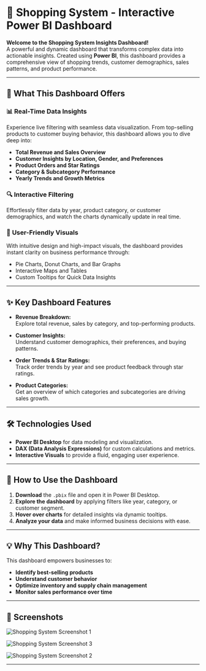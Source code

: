 # 🛒 Shopping System - Interactive Power BI Dashboard

**Welcome to the Shopping System Insights Dashboard!**  
A powerful and dynamic dashboard that transforms complex data into actionable insights. Created using **Power BI**, this dashboard provides a comprehensive view of shopping trends, customer demographics, sales patterns, and product performance.

---

## 🚀 What This Dashboard Offers

### 📊 **Real-Time Data Insights**  
Experience live filtering with seamless data visualization. From top-selling products to customer buying behavior, this dashboard allows you to dive deep into:

- **Total Revenue and Sales Overview**
- **Customer Insights by Location, Gender, and Preferences**
- **Product Orders and Star Ratings**
- **Category & Subcategory Performance**
- **Yearly Trends and Growth Metrics**

### 🔍 **Interactive Filtering**  
Effortlessly filter data by year, product category, or customer demographics, and watch the charts dynamically update in real time.

### 🌟 **User-Friendly Visuals**  
With intuitive design and high-impact visuals, the dashboard provides instant clarity on business performance through:

- Pie Charts, Donut Charts, and Bar Graphs
- Interactive Maps and Tables
- Custom Tooltips for Quick Data Insights

---

## ✨ Key Dashboard Features

- **Revenue Breakdown:**  
  Explore total revenue, sales by category, and top-performing products.

- **Customer Insights:**  
  Understand customer demographics, their preferences, and buying patterns.

- **Order Trends & Star Ratings:**  
  Track order trends by year and see product feedback through star ratings.

- **Product Categories:**  
  Get an overview of which categories and subcategories are driving sales growth.

---

## 🛠 Technologies Used

- **Power BI Desktop** for data modeling and visualization.
- **DAX (Data Analysis Expressions)** for custom calculations and metrics.
- **Interactive Visuals** to provide a fluid, engaging user experience.

---

## 🎯 How to Use the Dashboard

1. **Download** the `.pbix` file and open it in Power BI Desktop.
2. **Explore the dashboard** by applying filters like year, category, or customer segment.
3. **Hover over charts** for detailed insights via dynamic tooltips.
4. **Analyze your data** and make informed business decisions with ease.

---

## 💡 Why This Dashboard?

This dashboard empowers businesses to:

- **Identify best-selling products**
- **Understand customer behavior**
- **Optimize inventory and supply chain management**
- **Monitor sales performance over time**

---

## 📂 Screenshots

![Shopping System Screenshot 1](https://github.com/user-attachments/assets/79e09885-45a2-4a39-884b-0d00b80469ab)


![Shopping System Screenshot 3](https://github.com/user-attachments/assets/cafeccfe-63fe-45ca-a1ad-c8fc3146ac90)

![Shopping System Screenshot 2](https://github.com/user-attachments/assets/a19577e7-711a-4d4c-a4e7-c5d2549a40d5)




---

